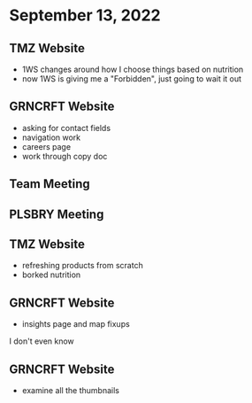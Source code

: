 # September 13, 2022

## TMZ Website
- 1WS changes around how I choose things based on nutrition
- now 1WS is giving me a "Forbidden", just going to wait it out

## GRNCRFT Website
- asking for contact fields
- navigation work
- careers page
- work through copy doc

## Team Meeting

## PLSBRY Meeting

## TMZ Website
- refreshing products from scratch
- borked nutrition

## GRNCRFT Website
- insights page and map fixups

I don't even know

## GRNCRFT Website
- examine all the thumbnails
